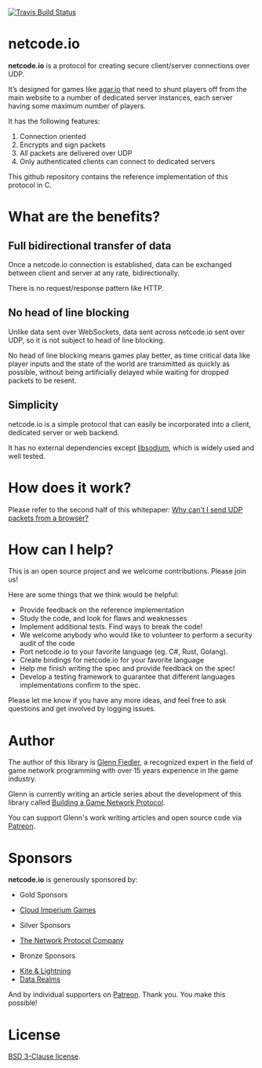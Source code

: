 [![Travis Build Status](https://travis-ci.org/networkprotocol/netcode.io.svg?branch=master)](https://travis-ci.org/networkprotocol/netcode.io)

# netcode.io

**netcode.io** is a protocol for creating secure client/server connections over UDP.

It’s designed for games like [agar.io](http://agar.io) that need to shunt players off from the main website to a number of dedicated server instances, each server having some maximum number of players.

It has the following features:

1. Connection oriented
2. Encrypts and sign packets
3. All packets are delivered over UDP
4. Only authenticated clients can connect to dedicated servers

This github repository contains the reference implementation of this protocol in C.

# What are the benefits?

## Full bidirectional transfer of data

Once a netcode.io connection is established, data can be exchanged between client and server at any rate, bidirectionally.

There is no request/response pattern like HTTP.

## No head of line blocking

Unlike data sent over WebSockets, data sent across netcode.io sent over UDP, so it is not subject to head of line blocking.

No head of line blocking means games play better, as time critical data like player inputs and the state of the world are transmitted as quickly as possible, without being artificially delayed while waiting for dropped packets to be resent.

## Simplicity

netcode.io is a simple protocol that can easily be incorporated into a client, dedicated server or web backend.

It has no external dependencies except [libsodium](http://www.libsodium.org), which is widely used and well tested.

# How does it work?

Please refer to the second half of this whitepaper: [Why can't I send UDP packets from a browser?](http://173.255.195.190/gafferongames/post/why_cant_i_send_udp_packets_from_a_browser/)

# How can I help?

This is an open source project and we welcome contributions. Please join us!

Here are some things that we think would be helpful:

* Provide feedback on the reference implementation
* Study the code, and look for flaws and weaknesses
* Implement additional tests. Find ways to break the code!
* We welcome anybody who would like to volunteer to perform a security audit of the code
* Port netcode.io to your favorite language (eg. C#, Rust, Golang).
* Create bindings for netcode.io for your favorite language
* Help me finish writing the spec and provide feedback on the spec!
* Develop a testing framework to guarantee that different languages implementations confirm to the spec.

Please let me know if you have any more ideas, and feel free to ask questions and get involved by logging issues.

# Author

The author of this library is [Glenn Fiedler](https://www.linkedin.com/in/glennfiedler), a recognized expert in the field of game network programming with over 15 years experience in the game industry.

Glenn is currently writing an article series about the development of this library called [Building a Game Network Protocol](http://gafferongames.com/2016/05/10/building-a-game-network-protocol/).

You can support Glenn's work writing articles and open source code via [Patreon](http://www.patreon.com/gafferongames).

# Sponsors

**netcode.io** is generously sponsored by:

* Gold Sponsors
 - [Cloud Imperium Games](https://cloudimperiumgames.com)
 
* Silver Sponsors
 - [The Network Protocol Company](http://www.thenetworkprotocolcompany.com)

* Bronze Sponsors
 - [Kite & Lightning](http://kiteandlightning.la/)
 - [Data Realms](http://datarealms.com)
 
And by individual supporters on [Patreon](http://www.patreon.com/gafferongames). Thank you. You make this possible!

# License

[BSD 3-Clause license](https://opensource.org/licenses/BSD-3-Clause).

